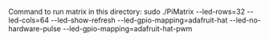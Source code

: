 Command to run matrix in this directory:  sudo ./PiMatrix --led-rows=32 --led-cols=64  --led-show-refresh --led-gpio-mapping=adafruit-hat --led-no-hardware-pulse --led-gpio-mapping=adafruit-hat-pwm
